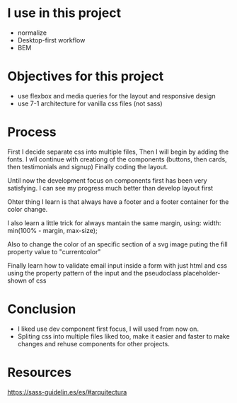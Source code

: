 # I use in this project
- normalize
- Desktop-first workflow
- BEM

# Objectives for this project
- use flexbox and media queries for the layout and responsive design
- use 7-1 architecture for vanilla css files (not sass)


# Process
First I decide separate css into multiple files,
Then I will begin by adding the fonts.
I wll continue with creationg of the components (buttons,
then cards, then testimonials and signup)
Finally coding the layout.

Until now the development focus on components first
has been very satisfying. I can see my progress much better
than develop layout first

Ohter thing I learn is that always have a footer and a footer container
for the color change.

I also learn a little trick for always mantain the same margin, using: 
width: min(100% - margin, max-size); 

Also to change the color of an specific section of a svg image puting 
the fill property value to "currentcolor"

Finally learn how to validate email input inside a form with just html and css
using the property pattern of the input and the pseudoclass placeholder-shown of css


# Conclusion
- I liked use dev component first focus, I will used from now on.
- Spliting css into multiple files liked too, make it easier and faster to make changes
and rehuse components for other projects.

# Resources
https://sass-guidelin.es/es/#arquitectura